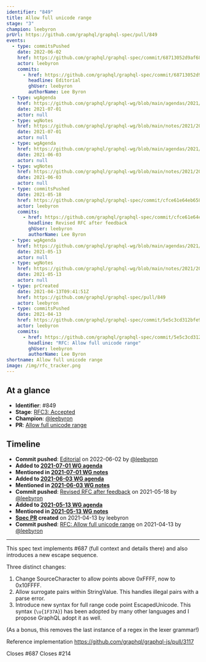 ```yaml
---
identifier: "849"
title: Allow full unicode range
stage: "3"
champion: leebyron
prUrl: https://github.com/graphql/graphql-spec/pull/849
events:
  - type: commitsPushed
    date: 2022-06-02
    href: https://github.com/graphql/graphql-spec/commit/68713052d9af68756df196b549e86fb47052a802
    actor: leebyron
    commits:
      - href: https://github.com/graphql/graphql-spec/commit/68713052d9af68756df196b549e86fb47052a802
        headline: Editorial
        ghUser: leebyron
        authorName: Lee Byron
  - type: wgAgenda
    href: https://github.com/graphql/graphql-wg/blob/main/agendas/2021/2021-07-01.md
    date: 2021-07-01
    actor: null
  - type: wgNotes
    href: https://github.com/graphql/graphql-wg/blob/main/notes/2021/2021-07-01.md
    date: 2021-07-01
    actor: null
  - type: wgAgenda
    href: https://github.com/graphql/graphql-wg/blob/main/agendas/2021/2021-06-03.md
    date: 2021-06-03
    actor: null
  - type: wgNotes
    href: https://github.com/graphql/graphql-wg/blob/main/notes/2021/2021-06-03.md
    date: 2021-06-03
    actor: null
  - type: commitsPushed
    date: 2021-05-18
    href: https://github.com/graphql/graphql-spec/commit/cfce61e64eb658178f8b47b53f5f529e332e3f2a
    actor: leebyron
    commits:
      - href: https://github.com/graphql/graphql-spec/commit/cfce61e64eb658178f8b47b53f5f529e332e3f2a
        headline: Revised RFC after feedback
        ghUser: leebyron
        authorName: Lee Byron
  - type: wgAgenda
    href: https://github.com/graphql/graphql-wg/blob/main/agendas/2021/2021-05-13.md
    date: 2021-05-13
    actor: null
  - type: wgNotes
    href: https://github.com/graphql/graphql-wg/blob/main/notes/2021/2021-05-13.md
    date: 2021-05-13
    actor: null
  - type: prCreated
    date: 2021-04-13T09:41:51Z
    href: https://github.com/graphql/graphql-spec/pull/849
    actor: leebyron
  - type: commitsPushed
    date: 2021-04-13
    href: https://github.com/graphql/graphql-spec/commit/5e5c3cd312bfe943c3508571d2e32db4b50444ae
    actor: leebyron
    commits:
      - href: https://github.com/graphql/graphql-spec/commit/5e5c3cd312bfe943c3508571d2e32db4b50444ae
        headline: "RFC: Allow full unicode range"
        ghUser: leebyron
        authorName: Lee Byron
shortname: Allow full unicode range
image: /img/rfc_tracker.png
---
```


## At a glance

- **Identifier**: #849
- **Stage**: [RFC3: Accepted](https://github.com/graphql/graphql-spec/blob/main/CONTRIBUTING.md#stage-3-accepted)
- **Champion**: [@leebyron](https://github.com/leebyron)
- **PR**: [Allow full unicode range](https://github.com/graphql/graphql-spec/pull/849)

<!-- BEGIN_CUSTOM_TEXT -->



<!-- END_CUSTOM_TEXT -->

## Timeline

- **Commit pushed**: [Editorial](https://github.com/graphql/graphql-spec/commit/68713052d9af68756df196b549e86fb47052a802) on 2022-06-02 by [@leebyron](https://github.com/leebyron)
- **Added to [2021-07-01 WG agenda](https://github.com/graphql/graphql-wg/blob/main/agendas/2021/2021-07-01.md)**
- **Mentioned in [2021-07-01 WG notes](https://github.com/graphql/graphql-wg/blob/main/notes/2021/2021-07-01.md)**
- **Added to [2021-06-03 WG agenda](https://github.com/graphql/graphql-wg/blob/main/agendas/2021/2021-06-03.md)**
- **Mentioned in [2021-06-03 WG notes](https://github.com/graphql/graphql-wg/blob/main/notes/2021/2021-06-03.md)**
- **Commit pushed**: [Revised RFC after feedback](https://github.com/graphql/graphql-spec/commit/cfce61e64eb658178f8b47b53f5f529e332e3f2a) on 2021-05-18 by [@leebyron](https://github.com/leebyron)
- **Added to [2021-05-13 WG agenda](https://github.com/graphql/graphql-wg/blob/main/agendas/2021/2021-05-13.md)**
- **Mentioned in [2021-05-13 WG notes](https://github.com/graphql/graphql-wg/blob/main/notes/2021/2021-05-13.md)**
- **[Spec PR](https://github.com/graphql/graphql-spec/pull/849) created** on 2021-04-13 by leebyron
- **Commit pushed**: [RFC: Allow full unicode range](https://github.com/graphql/graphql-spec/commit/5e5c3cd312bfe943c3508571d2e32db4b50444ae) on 2021-04-13 by [@leebyron](https://github.com/leebyron)

<!-- VERBATIM -->

---

This spec text implements #687 (full context and details there) and also introduces a new escape sequence.

Three distinct changes:

1. Change SourceCharacter to allow points above 0xFFFF, now to 0x10FFFF.
2. Allow surrogate pairs within StringValue. This handles illegal pairs with a parse error.
3. Introduce new syntax for full range code point EscapedUnicode. This syntax (`\u{1F37A}`) has been adopted by many other languages and I propose GraphQL adopt it as well.

(As a bonus, this removes the last instance of a regex in the lexer grammar!)

Reference implementation https://github.com/graphql/graphql-js/pull/3117

Closes #687
Closes #214
